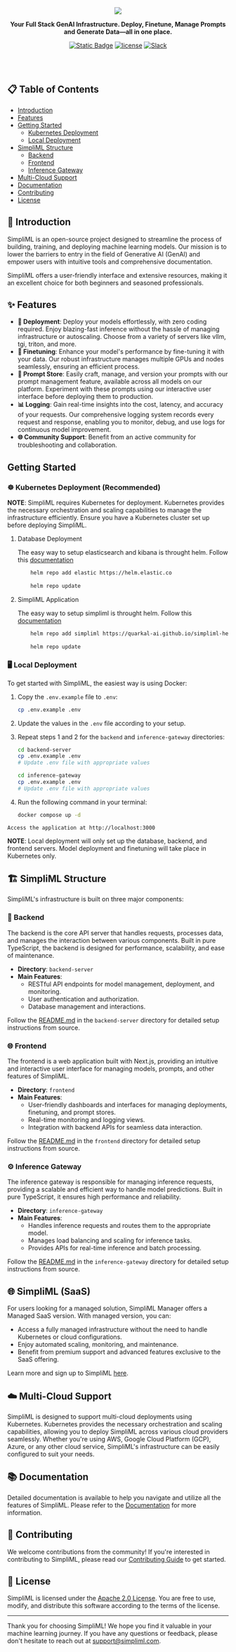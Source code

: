 <div align="center">
<img src="./banner.png">

**Your Full Stack GenAI Infrastructure. Deploy, Finetune, Manage Prompts and Generate Data—all in one place.**

[![Static Badge](https://img.shields.io/badge/SimpliML-LLMOps-blue?style=flat&labelColor=blue&color=white)](https://simpliml.com)
[![license](https://img.shields.io/badge/license-Apache%202-green)](./LICENSE)
[![Slack](https://img.shields.io/badge/slack-join-blue.svg?logo=slack)](https://join.slack.com/t/simplimlcommunity/shared_invite/zt-2krc7gyhv-bbutCiCDXNYLwC0ls7VMmg)
</div>
<br><br>

## 📋 Table of Contents

- [Introduction](#introduction)
- [Features](#features)
- [Getting Started](#getting-started)
  - [Kubernetes Deployment](#kubernetes-deployment-recommended)
  - [Local Deployment](#local-deployment)
- [SimpliML Structure](#simpliml-structure)
  - [Backend](#backend)
  - [Frontend](#frontend)
  - [Inference Gateway](#inference-gateway)
- [Multi-Cloud Support](#multi-cloud-support)
- [Documentation](#documentation)
- [Contributing](#contributing)
- [License](#license)

## 🌟 Introduction

SimpliML is an open-source project designed to streamline the process of building, training, and deploying machine learning models. Our mission is to lower the barriers to entry in the field of Generative AI (GenAI) and empower users with intuitive tools and comprehensive documentation.

SimpliML offers a user-friendly interface and extensive resources, making it an excellent choice for both beginners and seasoned professionals.

## ✨ Features

- **🚀 Deployment**: Deploy your models effortlessly, with zero coding required. Enjoy blazing-fast inference without the hassle of managing infrastructure or autoscaling. Choose from a variety of servers like vllm, tgi, triton, and more.
- **🎯 Finetuning**: Enhance your model's performance by fine-tuning it with your data. Our robust infrastructure manages multiple GPUs and nodes seamlessly, ensuring an efficient process.
- **📜 Prompt Store**: Easily craft, manage, and version your prompts with our prompt management feature, available across all models on our platform. Experiment with these prompts using our interactive user interface before deploying them to production.
- **📊 Logging**: Gain real-time insights into the cost, latency, and accuracy of your requests. Our comprehensive logging system records every request and response, enabling you to monitor, debug, and use logs for continuous model improvement.
- **🌐 Community Support**: Benefit from an active community for troubleshooting and collaboration.

## Getting Started

### ☸️ Kubernetes Deployment (Recommended)
**NOTE**: SimpliML requires Kubernetes for deployment. Kubernetes provides the necessary orchestration and scaling capabilities to manage the infrastructure efficiently. Ensure you have a Kubernetes cluster set up before deploying SimpliML.

1. Database Deployment

    The easy way to setup elasticsearch and kibana is throught helm. Follow this [documentation](https://www.elastic.co/guide/en/cloud-on-k8s/2.13/k8s-install-helm.html)

    ```bash
        helm repo add elastic https://helm.elastic.co
        
        helm repo update
    ```

2. SimpliML Application

    The easy way to setup simpliml is throught helm. Follow this [documentation](https://github.com/Quarkal-AI/simpliml-helm)

    ```bash
        helm repo add simpliml https://quarkal-ai.github.io/simpliml-helm
        
        helm repo update
    ```

### 🖥️ Local Deployment
To get started with SimpliML, the easiest way is using Docker:

1. Copy the `.env.example` file to `.env`:

    ```bash
    cp .env.example .env
    ```

2. Update the values in the `.env` file according to your setup.

3. Repeat steps 1 and 2 for the `backend` and `inference-gateway` directories:

    ```bash
    cd backend-server
    cp .env.example .env
    # Update .env file with appropriate values

    cd inference-gateway
    cp .env.example .env
    # Update .env file with appropriate values
    ```

4. Run the following command in your terminal:

    ```bash
    docker compose up -d
    ```
`Access the application at http://localhost:3000`

**NOTE**: Local deployment will only set up the database, backend, and frontend servers. Model deployment and finetuning will take place in Kubernetes only.

## 🏗️ SimpliML Structure

SimpliML's infrastructure is built on three major components:

### 🔧 Backend

The backend is the core API server that handles requests, processes data, and manages the interaction between various components. Built in pure TypeScript, the backend is designed for performance, scalability, and ease of maintenance.

- **Directory**: `backend-server`
- **Main Features**:
  - RESTful API endpoints for model management, deployment, and monitoring.
  - User authentication and authorization.
  - Database management and interactions.

Follow the [README.md](/backend-server/README.md) in the `backend-server` directory for detailed setup instructions from source.

### 🌐 Frontend

The frontend is a web application built with Next.js, providing an intuitive and interactive user interface for managing models, prompts, and other features of SimpliML.

- **Directory**: `frontend`
- **Main Features**:
  - User-friendly dashboards and interfaces for managing deployments, finetuning, and prompt stores.
  - Real-time monitoring and logging views.
  - Integration with backend APIs for seamless data interaction.

Follow the [README.md](/frontend/README.md) in the `frontend` directory for detailed setup instructions from source.

### ⚙️ Inference Gateway

The inference gateway is responsible for managing inference requests, providing a scalable and efficient way to handle model predictions. Built in pure TypeScript, it ensures high performance and reliability.

- **Directory**: `inference-gateway`
- **Main Features**:
  - Handles inference requests and routes them to the appropriate model.
  - Manages load balancing and scaling for inference tasks.
  - Provides APIs for real-time inference and batch processing.

Follow the [README.md](/inference-gateway/README.md) in the `inference-gateway` directory for detailed setup instructions from source.

## 🌐 SimpliML (SaaS)

For users looking for a managed solution, SimpliML Manager offers a Managed SaaS version. With managed version, you can:

- Access a fully managed infrastructure without the need to handle Kubernetes or cloud configurations.
- Enjoy automated scaling, monitoring, and maintenance.
- Benefit from premium support and advanced features exclusive to the SaaS offering.

Learn more and sign up to SimpliML [here](https://simpliml.com).

## ☁️ Multi-Cloud Support
SimpliML is designed to support multi-cloud deployments using Kubernetes. Kubernetes provides the necessary orchestration and scaling capabilities, allowing you to deploy SimpliML across various cloud providers seamlessly. Whether you're using AWS, Google Cloud Platform (GCP), Azure, or any other cloud service, SimpliML's infrastructure can be easily configured to suit your needs.

## 📚 Documentation

Detailed documentation is available to help you navigate and utilize all the features of SimpliML. Please refer to the [Documentation](https://docs.simpliml.com) for more information.

## 🤝 Contributing

We welcome contributions from the community! If you're interested in contributing to SimpliML, please read our [Contributing Guide](CONTRIBUTING.md) to get started.

## 📄 License

SimpliML is licensed under the [Apache 2.0 License](LICENSE). You are free to use, modify, and distribute this software according to the terms of the license.

---

Thank you for choosing SimpliML! We hope you find it valuable in your machine learning journey. If you have any questions or feedback, please don't hesitate to reach out at [support@simpliml.com](mailto:support@simpliml.com).